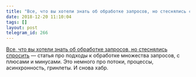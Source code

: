 ```yaml
---
title: "Все, что вы хотели знать об обработке запросов, но стеснялись спросить"
date: 2018-12-20 11:10:04
tags: []
layout: post
telegram_id: 266
---
```


[Все, что вы хотели знать об обработке запросов, но стеснялись спросить](https://habr.com/post/432630/) — статья про подходы к обработке множества запросов, с плюсами и минусами. Это немного про потоки, процессы, асинхронность, гринлеты. И снова хабр.
